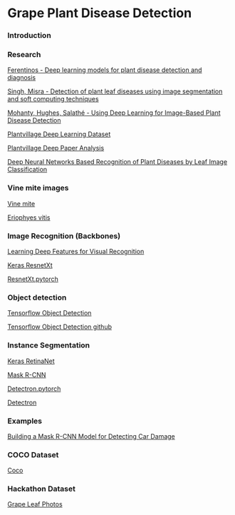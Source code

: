 # Grape Plant Disease Detection

### Introduction


### Research

[Ferentinos - Deep learning models for plant disease detection and diagnosis](https://www.sciencedirect.com/science/article/pii/S0168169917311742)

[Singh, Misra - Detection of plant leaf diseases using image
segmentation and soft computing techniques](https://www.sciencedirect.com/science/article/pii/S2214317316300154)

[Mohanty, Hughes, Salathé - Using Deep Learning for Image-Based Plant Disease Detection](https://www.ncbi.nlm.nih.gov/pmc/articles/PMC5032846/)

[Plantvillage Deep Learning Dataset](https://github.com/salathegroup/plantvillage_deeplearning_paper_dataset)

[Plantvillage Deep Paper Analysis](https://github.com/salathegroup/plantvillage_deeplearning_paper_analysis)

[Deep Neural Networks Based Recognition of Plant Diseases by Leaf Image Classification](https://www.ncbi.nlm.nih.gov/pmc/articles/PMC4934169/)


### Vine mite images

[Vine mite](https://www.google.com/search?q=Vine+mite+images&rlz=1C1GGRV_enUS754US754&source=lnms&tbm=isch&sa=X&ved=0ahUKEwil4dHt-6PdAhXKxlkKHYO8B4sQ_AUICigB&biw=1191&bih=645)

[Eriophyes vitis](https://www.google.com/search?q=Eriophyes+vitis&source=lnms&tbm=isch&sa=X&ved=0ahUKEwj53tX9_KPdAhUvwlkKHUJ3D20Q_AUICigB&biw=1920&bih=984)


### Image Recognition (Backbones)

[Learning Deep Features for Visual Recognition](http://deeplearning.csail.mit.edu/cvpr2017_tutorial_kaiminghe.pdf)

[Keras ResnetXt](https://github.com/titu1994/Keras-ResNeXt)

[ResnetXt.pytorch](https://github.com/prlz77/ResNeXt.pytorch)


### Object detection

[Tensorflow Object Detection](https://medium.com/@rlancemartin/tensorflow-object-detection-72715c61e49a)

[Tensorflow Object Detection github](https://github.com/tensorflow/models/tree/master/research/object_detection)


### Instance Segmentation

[Keras RetinaNet](https://github.com/fizyr/keras-retinanet)

[Mask R-CNN](https://github.com/matterport/Mask_RCNN)

[Detectron.pytorch](https://github.com/roytseng-tw/Detectron.pytorch)

[Detectron](https://github.com/facebookresearch/Detectron)

### Examples

[Building a Mask R-CNN Model for Detecting Car Damage](https://www.analyticsvidhya.com/blog/2018/07/building-mask-r-cnn-model-detecting-damage-cars-python/?utm_source=feedburner&utm_medium=email&utm_campaign=Feed%3A+AnalyticsVidhya+%28Analytics+Vidhya%29)


### COCO Dataset

[Coco](http://cocodataset.org/#download)

### Hackathon Dataset

[Grape Leaf Photos](https://drive.google.com/drive/folders/1rdMQr_yYRfk0vHSwFqh1YwZN-M-fd3_K)

